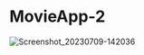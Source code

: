 # MovieApp-2


![Screenshot_20230709-142036](https://github.com/awstine/MovieApp-2/assets/116760268/c5dd764c-135a-45f5-baff-df4e1b4a0fae)
